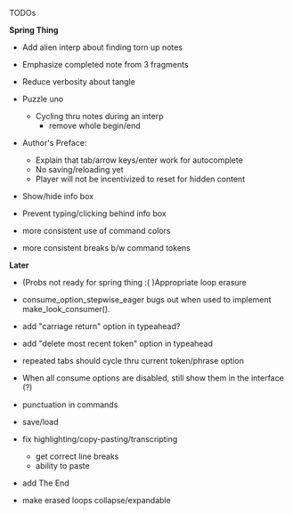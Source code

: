 TODOs

**Spring Thing**

- Add alien interp about finding torn up notes

- Emphasize completed note from 3 fragments

- Reduce verbosity about tangle

- Puzzle uno
    - Cycling thru notes during an interp
        - remove whole begin/end

- Author's Preface:
    - Explain that tab/arrow keys/enter work for autocomplete
    - No saving/reloading yet
    - Player will not be incentivized to reset for hidden content

- Show/hide info box
- Prevent typing/clicking behind info box

- more consistent use of command colors
- more consistent breaks b/w command tokens


**Later**

- (Probs not ready for spring thing :( )Appropriate loop erasure

- consume_option_stepwise_eager bugs out when used to implement make_look_consumer().

- add "carriage return" option in typeahead?
- add "delete most recent token" option in typeahead

- repeated tabs should cycle thru current token/phrase option

- When all consume options are disabled, still show them in the interface (?)

- punctuation in commands

- save/load
    
- fix highlighting/copy-pasting/transcripting
    - get correct line breaks
    - ability to paste 

- add The End

- make erased loops collapse/expandable

